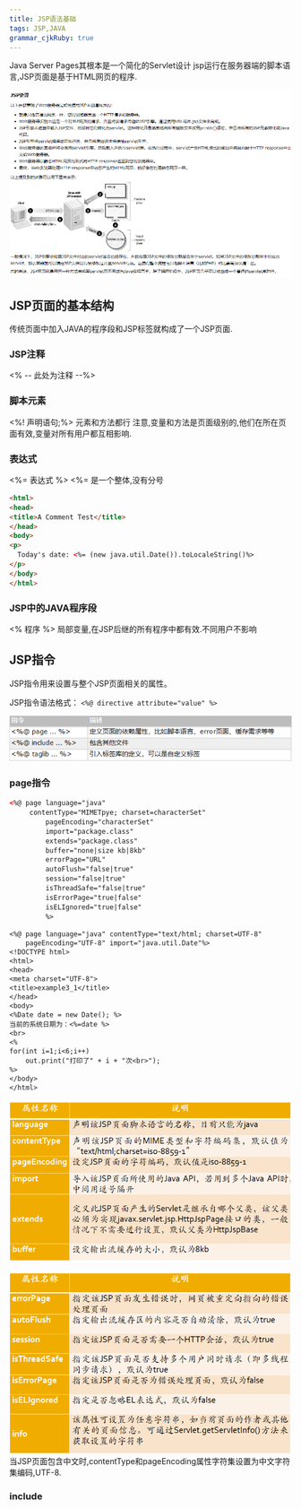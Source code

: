 ```yaml
---
title: JSP语法基础
tags: JSP,JAVA
grammar_cjkRuby: true
---
```

Java Server Pages其根本是一个简化的Servlet设计
jsp运行在服务器端的脚本语言,JSP页面是基于HTML网页的程序.

![enter description here][1]
## JSP页面的基本结构
传统页面中加入JAVA的程序段和JSP标签就构成了一个JSP页面.
### JSP注释
<% -- 此处为注释 --%>

### 脚本元素
<%! 声明语句;%>
元素和方法都行
注意,变量和方法是页面级别的,他们在所在页面有效,变量对所有用户都互相影响.

### 表达式
<%= 表达式 %>
<%= 是一个整体,没有分号
```HTML
<html> 
<head>
<title>A Comment Test</title>
</head> 
<body>
<p>   
  Today's date: <%= (new java.util.Date()).toLocaleString()%>
</p>
</body> 
</html> 
```
### JSP中的JAVA程序段
<% 程序 %>
局部变量,在JSP后继的所有程序中都有效.不同用户不影响

## JSP指令
JSP指令用来设置与整个JSP页面相关的属性。

JSP指令语法格式：
`<%@ directive attribute="value" %>`

![JSP指令][2]

### page指令

```html
<%@ page language="java" 
	 contentType="MIMETpye; charset=characterSet"
    	 pageEncoding="characterSet"
    	 import="package.class"
    	 extends="package.class"
    	 buffer="none|size kb|8kb"
    	 errorPage="URL"
    	 autoFlush="false|true"
    	 session="false|true"
    	 isThreadSafe="false|true"
    	 isErrorPage="true|false"
         isELIgnored="true|false"
    	 %>
```
```
<%@ page language="java" contentType="text/html; charset=UTF-8"
    pageEncoding="UTF-8" import="java.util.Date"%>
<!DOCTYPE html>
<html>
<head>
<meta charset="UTF-8">
<title>example3_1</title>
</head>
<body>
<%Date date = new Date(); %>
当前的系统日期为：<%=date %>
<br>
<%
for(int i=1;i<6;i++)
	out.print("打印了" + i + "次<br>");
%>
</body>
</html>
```
![page1][3]

![page2][4]
当JSP页面包含中文时,contentType和pageEncoding属性字符集设置为中文字符集编码,UTF-8.
### include

  [1]: ./images/JSP%E5%A4%84%E7%90%86.png "JSP处理"
  [2]: ./images/1520083305109.jpg
  [3]: ./images/1520084622972.jpg
  [4]: ./images/1520084667432.jpg